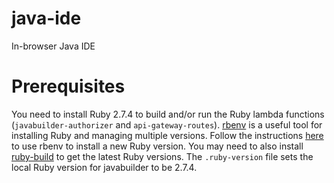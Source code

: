 # java-ide
In-browser Java IDE


# Prerequisites
You need to install Ruby 2.7.4 to build and/or run the Ruby lambda functions (`javabuilder-authorizer` and `api-gateway-routes`).
[rbenv](https://github.com/rbenv/rbenv) is a useful tool for installing Ruby 
and managing multiple versions. Follow the instructions [here](https://github.com/rbenv/rbenv#installing-ruby-versions) to
use rbenv to install a new Ruby version. You may need to also install [ruby-build](https://github.com/rbenv/ruby-build#readme) to get the latest Ruby
versions. The `.ruby-version` file sets the local Ruby version for javabuilder to be 2.7.4.